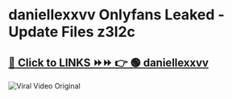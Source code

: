 
 # daniellexxvv Onlyfans Leaked - Update Files z3l2c

## <h2><a href="https://clipsfans.com/daniellexxvv&ref=git">🔗 Click to LINKS ⏩⏩ 👉 🟢 daniellexxvv </a></h2>

<a href="https://clipsfans.com/daniellexxvv&ref=git" rel="nofollow" data-target="animated-image.originalLink"><img src="https://i.ibb.co.com/xMMVF88/686577567.gif" alt="Viral Video Original" style="max-width: 100%; display: inline-block;" data-target="animated-image.originalImage"></a>

